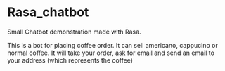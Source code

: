 # Rasa_chatbot
Small Chatbot demonstration made with Rasa. 

This is a bot for placing coffee order. 
It can sell americano, cappucino or normal coffee. 
It will take your order, ask for email and send an email to your address (which represents the coffee)

